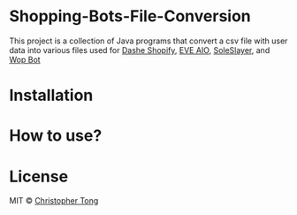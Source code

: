# Shopping-Bots-File-Conversion
This project is a collection of Java programs that convert a csv file with user data into various files used for [Dashe Shopify](https://dashe.io/),  [EVE AIO](https://shop.eve-robotics.com/product/eve-robotics-eveaio/), [SoleSlayer](http://www.nikeslayer.com/product/soleslayer/), and [Wop Bot](https://cop.supply/wop-bot)

# Installation

# How to use?

# License
MIT © [Christopher Tong](https://ct1799.github.io/website/)
